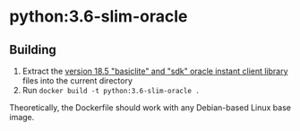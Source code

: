 python:3.6-slim-oracle
======================

Building
--------
1. Extract the [version 18.5 "basiclite" and "sdk" oracle instant client library](https://www.oracle.com/database/technologies/instant-client/linux-x86-64-downloads.html) files into the current directory
2. Run `docker build -t python:3.6-slim-oracle .`

Theoretically, the Dockerfile should work with any Debian-based Linux base image.
